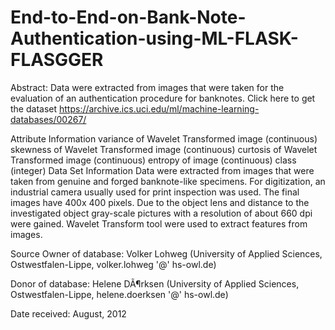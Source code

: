 # End-to-End-on-Bank-Note-Authentication-using-ML-FLASK-FLASGGER
Abstract:
Data were extracted from images that were taken for the evaluation of an authentication procedure for banknotes. Click here to get the dataset https://archive.ics.uci.edu/ml/machine-learning-databases/00267/

Attribute Information
variance of Wavelet Transformed image (continuous)
skewness of Wavelet Transformed image (continuous)
curtosis of Wavelet Transformed image (continuous)
entropy of image (continuous)
class (integer)
Data Set Information
Data were extracted from images that were taken from genuine and forged banknote-like specimens. For digitization, an industrial camera usually used for print inspection was used. The final images have 400x 400 pixels. Due to the object lens and distance to the investigated object gray-scale pictures with a resolution of about 660 dpi were gained. Wavelet Transform tool were used to extract features from images.

Source
Owner of database: Volker Lohweg (University of Applied Sciences, Ostwestfalen-Lippe, volker.lohweg '@' hs-owl.de)

Donor of database: Helene DÃ¶rksen (University of Applied Sciences, Ostwestfalen-Lippe, helene.doerksen '@' hs-owl.de)

Date received: August, 2012
